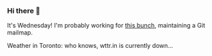 ### Hi there :wave:

It's Wednesday! I'm probably working for [this bunch](https://github.com/kohofinancial), maintaining a Git mailmap.

Weather in Toronto: who knows, wttr.in is currently down...
